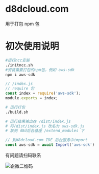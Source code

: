 # d8dcloud.com

用于打包 npm 包


# 初次使用说明

```sh
#运行ncc安装
./initncc.sh
#安装需要打包的npm包，例如 aws-sdk
npm i aws-sdk
```

```js
// /index.js
// require 包
const index = require('aws-sdk');
module.exports = index;
```

```sh
# 运行打包
./build.sh

# 运行结果输出在 /dist/index.js   
# 将/dist/index.js 改名为 aws-sdk.js 
# 放到 d8d后台基座 /extend_modules 下
```

```js
// 到d8dcloud.com IDE 后台服务中import
const aws-sdk = await Import('aws-sdk')
```

有问题请扫码联系

![企微二维码](https://d8doss.y2o.me/weworkqrcode.png)
